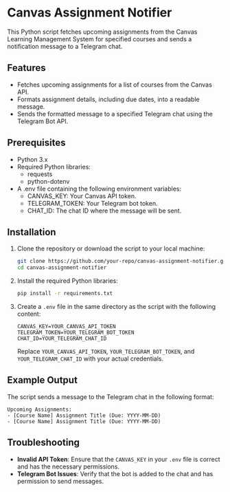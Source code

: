 # Canvas Assignment Notifier
This Python script fetches upcoming assignments from the Canvas Learning Management System for specified courses and sends a notification message to a Telegram chat.

## Features
- Fetches upcoming assignments for a list of courses from the Canvas API.
- Formats assignment details, including due dates, into a readable message.
- Sends the formatted message to a specified Telegram chat using the Telegram Bot API.

## Prerequisites
- Python 3.x
- Required Python libraries:
  - requests
  - python-dotenv
- A .env file containing the following environment variables:
  - CANVAS_KEY: Your Canvas API token.
  - TELEGRAM_TOKEN: Your Telegram bot token.
  - CHAT_ID: The chat ID where the message will be sent.

## Installation

1. Clone the repository or download the script to your local machine:
    ```bash
    git clone https://github.com/your-repo/canvas-assignment-notifier.git
    cd canvas-assignment-notifier
    ```

2. Install the required Python libraries:
    ```bash
    pip install -r requirements.txt
    ```

3. Create a `.env` file in the same directory as the script with the following content:
    ```env
    CANVAS_KEY=YOUR_CANVAS_API_TOKEN
    TELEGRAM_TOKEN=YOUR_TELEGRAM_BOT_TOKEN
    CHAT_ID=YOUR_TELEGRAM_CHAT_ID
    ```

    Replace `YOUR_CANVAS_API_TOKEN`, `YOUR_TELEGRAM_BOT_TOKEN`, and `YOUR_TELEGRAM_CHAT_ID` with your actual credentials.

## Example Output

The script sends a message to the Telegram chat in the following format:
```
Upcoming Assignments:
- [Course Name] Assignment Title (Due: YYYY-MM-DD)
- [Course Name] Assignment Title (Due: YYYY-MM-DD)
```

## Troubleshooting

- **Invalid API Token**: Ensure that the `CANVAS_KEY` in your `.env` file is correct and has the necessary permissions.
- **Telegram Bot Issues**: Verify that the bot is added to the chat and has permission to send messages.
